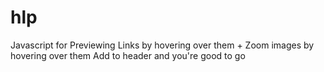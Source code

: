 # hlp
Javascript for Previewing Links by hovering over them + Zoom images by hovering over them
Add to header and you're good to go
